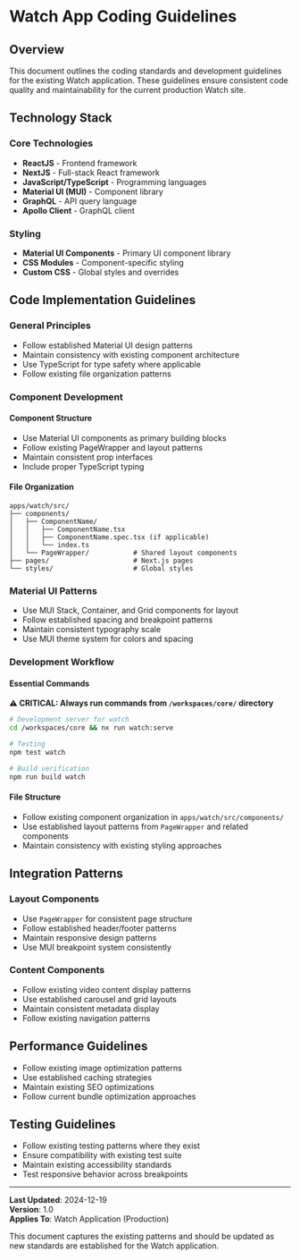 # Watch App Coding Guidelines

## Overview

This document outlines the coding standards and development guidelines for the existing Watch application. These guidelines ensure consistent code quality and maintainability for the current production Watch site.

## Technology Stack

### Core Technologies

- **ReactJS** - Frontend framework
- **NextJS** - Full-stack React framework  
- **JavaScript/TypeScript** - Programming languages
- **Material UI (MUI)** - Component library
- **GraphQL** - API query language
- **Apollo Client** - GraphQL client

### Styling

- **Material UI Components** - Primary UI component library
- **CSS Modules** - Component-specific styling
- **Custom CSS** - Global styles and overrides

## Code Implementation Guidelines

### General Principles

- Follow established Material UI design patterns
- Maintain consistency with existing component architecture
- Use TypeScript for type safety where applicable
- Follow existing file organization patterns

### Component Development

#### Component Structure

- Use Material UI components as primary building blocks
- Follow existing PageWrapper and layout patterns
- Maintain consistent prop interfaces
- Include proper TypeScript typing

#### File Organization

```
apps/watch/src/
├── components/
│   ├── ComponentName/
│   │   ├── ComponentName.tsx
│   │   ├── ComponentName.spec.tsx (if applicable)
│   │   └── index.ts
│   └── PageWrapper/           # Shared layout components
├── pages/                     # Next.js pages
└── styles/                    # Global styles
```

### Material UI Patterns

- Use MUI Stack, Container, and Grid components for layout
- Follow established spacing and breakpoint patterns
- Maintain consistent typography scale
- Use MUI theme system for colors and spacing

### Development Workflow

#### Essential Commands

**⚠️ CRITICAL: Always run commands from `/workspaces/core/` directory**

```bash
# Development server for watch
cd /workspaces/core && nx run watch:serve

# Testing
npm test watch

# Build verification  
npm run build watch
```

#### File Structure

- Follow existing component organization in `apps/watch/src/components/`
- Use established layout patterns from `PageWrapper` and related components
- Maintain consistency with existing styling approaches

## Integration Patterns

### Layout Components

- Use `PageWrapper` for consistent page structure
- Follow established header/footer patterns
- Maintain responsive design patterns
- Use MUI breakpoint system consistently

### Content Components

- Follow existing video content display patterns
- Use established carousel and grid layouts
- Maintain consistent metadata display
- Follow existing navigation patterns

## Performance Guidelines

- Follow existing image optimization patterns
- Use established caching strategies
- Maintain existing SEO optimizations
- Follow current bundle optimization approaches

## Testing Guidelines

- Follow existing testing patterns where they exist
- Ensure compatibility with existing test suite
- Maintain existing accessibility standards
- Test responsive behavior across breakpoints

---

**Last Updated**: 2024-12-19  
**Version**: 1.0  
**Applies To**: Watch Application (Production)

This document captures the existing patterns and should be updated as new standards are established for the Watch application. 